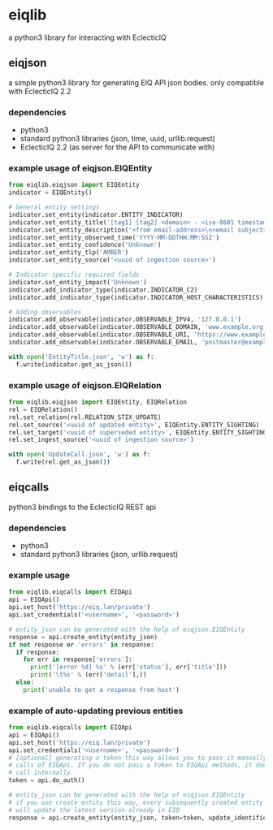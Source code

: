 # eiqlib
a python3 library for interacting with EclecticIQ

## eiqjson
a simple python3 library for generating EIQ API json bodies.
only compatible with EclecticIQ 2.2

### dependencies
- python3
- standard python3 libraries (json, time, uuid, urllib.request)
- EclecticIQ 2.2 (as server for the API to communicate with)

### example usage of eiqjson.EIQEntity

```python
from eiqlib.eiqjson import EIQEntity
indicator = EIQEntity()

# General entity settings
indicator.set_entity(indicator.ENTITY_INDICATOR)
indicator.set_entity_title('[tag1] [tag2] <domain> - <iso-8601 timestamp>')
indicator.set_entity_description('<from email-address>\n<email subject>\n<notes about sighting type>')
indicator.set_entity_observed_time('YYYY-MM-DDTHH:MM:SSZ')
indicator.set_entity_confidence('Unknown')
indicator.set_entity_tlp('AMBER')
indicator.set_entity_source('<uuid of ingestion source>')

# Indicator-specific required fields
indicator.set_entity_impact('Unknown')
indicator.add_indicator_type(indicator.INDICATOR_C2)
indicator.add_indicator_type(indicator.INDICATOR_HOST_CHARACTERISTICS)

# Adding observables
indicator.add_observable(indicator.OBSERVABLE_IPV4, '127.0.0.1')
indicator.add_observable(indicator.OBSERVABLE_DOMAIN, 'www.example.org')
indicator.add_observable(indicator.OBSERVABLE_URI, 'https://www.example.org/test.php')
indicator.add_observable(indicator.OBSERVABLE_EMAIL, 'postmaster@example.org')

with open('EntityTitle.json', 'w') as f:
  f.write(indicator.get_as_json())
```

### example usage of eiqjson.EIQRelation

```python
from eiqlib.eiqjson import EIQEntity, EIQRelation
rel = EIQRelation()
rel.set_relation(rel.RELATION_STIX_UPDATE)
rel.set_source('<uuid of updated entity>', EIQEntity.ENTITY_SIGHTING)
rel.set_target('<uuid of superseded entity>', EIQEntity.ENTITY_SIGHTING)
rel.set_ingest_source('<uuid of ingestion source>')

with open('UpdateCall.json', 'w') as f:
  f.write(rel.get_as_json())
```

## eiqcalls
python3 bindings to the EclecticIQ REST api

### dependencies
- python3
- standard python3 libraries (json, urllib.request)

### example usage

```python
from eiqlib.eiqcalls import EIQApi
api = EIQApi()
api.set_host('https://eiq.lan/private')
api.set_credentials('<username>', '<password>')

# entity_json can be generated with the help of eiqjson.EIQEntity
response = api.create_entity(entity_json)
if not response or 'errors' in response:
  if response:
    for err in response['errors']:
      print('[error %d] %s' % (err['status'], err['title']))
      print('\t%s' % (err['detail'],))
  else:
    print('unable to get a response from host')
```

### example of auto-updating previous entities
```python
from eiqlib.eiqcalls import EIQApi
api = EIQApi()
api.set_host('https://eiq.lan/private')
api.set_credentials('<username>', '<password>')
# [optional] generating a token this way allows you to pass it manually to all other
# calls of EIQApi. If you do not pass a token to EIQApi methods, it does a do_auth
# call internally.
token = api.do_auth()

# entity_json can be generated with the help of eiqjson.EIQEntity
# if you use create_entity this way, every subsequently created entity using the same update_identifier
# will update the latest version already in EIQ
response = api.create_entity(entity_json, token=token, update_identifier="Event-000")
```
